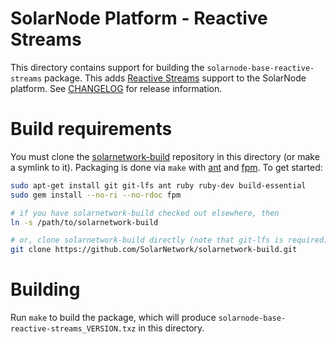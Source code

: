 # SolarNode Platform - Reactive Streams

This directory contains support for building the `solarnode-base-reactive-streams` package. This
adds [Reactive Streams][reactive-streams] support to the SolarNode platform. See
[CHANGELOG](./CHANGELOG.md) for release information.

# Build requirements

You must clone the [solarnetwork-build][sn-build] repository in this directory (or make a symlink
to it). Packaging is done via `make` with [ant][ant] and [fpm][fpm]. To get started:

```sh
sudo apt-get install git git-lfs ant ruby ruby-dev build-essential
sudo gem install --no-ri --no-rdoc fpm

# if you have solarnetwork-build checked out elsewhere, then
ln -s /path/to/solarnetwork-build

# or, clone solarnetwork-build directly (note that git-lfs is required)
git clone https://github.com/SolarNetwork/solarnetwork-build.git
```

# Building

Run `make` to build the package, which will produce `solarnode-base-reactive-streams_VERSION.txz` in
this directory.

[ant]: https://ant.apache.org/
[fpm]: https://github.com/jordansissel/fpm
[reactive-streams]: https://www.reactive-streams.org/
[sn-build]: https://github.com/SolarNetwork/solarnetwork-build/

